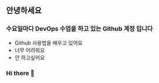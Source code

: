 ## 안녕하세요

### 수요일마다 DevOps 수업을 하고 있는 Github 계정 입니다

- Github 사용법을 배우고 있어요
- 너무 어려워요
- 안 하고싶어요

### Hi there 👋

<!--
**qwerdf1133/qwerdf1133** is a ✨ _special_ ✨ repository because its `README.md` (this file) appears on your GitHub profile.

Here are some ideas to get you started:

- 🔭 I’m currently working on ...
- 🌱 I’m currently learning ...
- 👯 I’m looking to collaborate on ...
- 🤔 I’m looking for help with ...
- 💬 Ask me about ...
- 📫 How to reach me: ...
- 😄 Pronouns: ...
- ⚡ Fun fact: ...
-->
